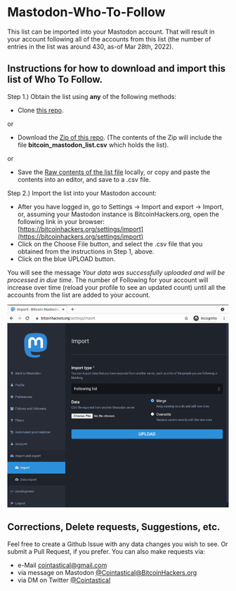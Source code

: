 # Mastodon-Who-To-Follow
This list can be imported into your Mastodon account. That will result in your account following all of the accounts from this list (the number of entries in the list was around 430, as-of Mar 28th, 2022).

## Instructions for how to download and import this list of Who To Follow.

Step 1.) Obtain the list using **any** of the following methods:

- Clone [this repo](https://github.com/cointastical/Mastodon-Who-To-Follow).

or

- Download the [Zip of this repo](https://github.com/cointastical/Mastodon-Who-To-Follow/archive/refs/heads/main.zip). (The contents of the Zip will include the file **bitcoin_mastodon_list.csv** which holds the list).

or

- Save the [Raw contents of the list file](https://raw.githubusercontent.com/cointastical/Mastodon-Who-To-Follow/main/bitcoin_mastodon_list.csv) locally, or copy and paste the contents into an editor, and save to a .csv file.

Step 2.) Import the list into your Mastodon account:

- After you have logged in, go to Settings -> Import and export -> Import, or, assuming your Mastodon instance is BitcoinHackers.org, open the following link in your browser: [https://bitcoinhackers.org/settings/import](https://bitcoinhackers.org/settings/import)
- Click on the Choose File button, and select the .csv file that you obtained from the instructions in Step 1, above.
- Click on the blue UPLOAD button.

You will see the message _Your data was successfully uploaded and will be processed in due time_.  The number of Following for your account will increase over time (reload your profile to see an updated count) until all the accounts from the list are added to your account.

![Import a Following list](img/mastodon_import_1.png?raw=true "How to Import a Following list")


## Corrections, Delete requests, Suggestions, etc.

Feel free to create a Github Issue with any data changes you wish to see.  Or submit a Pull Request, if you prefer.  You can also make requests via:

- e-Mail [cointastical@gmail.com](mailto://cointastical@gmail.com)
- via message on Mastodon [@Cointastical@BitcoinHackers.org](https://BitcoinHackers.org/@Cointastical)
- via DM on Twitter [@Cointastical](https://Twitter.com/@Cointastical)
